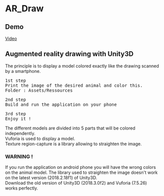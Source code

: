 # AR_Draw #

## Demo ##
[Video](https://youtu.be/u5I_b45NQmg)

## Augmented reality drawing with Unity3D ##
The principle is to display a model colored exactly like the drawing scanned by a smartphone.
<pre>1st step
Print the image of the desired animal and color this.
Folder : Assets/Ressources</pre>
<pre>2nd step
Build and run the application on your phone</pre>
<pre>3rd step
Enjoy it !</pre>

The different models are divided into 5 parts that will be colored independently.  
Vuforia is used to display a model.  
Texture region-capture is a library allowing to straighten the image.

### WARNING ! ###
If you run the application on android phone you will have the wrong colors on the animal model. The library used to straighten the image doesn't work on the latest version (2018.2.18f1) of Unity3D.  
Download the old version of Unity3D (2018.3.0f2) and Vuforia (7.5.26) works perfectly.
